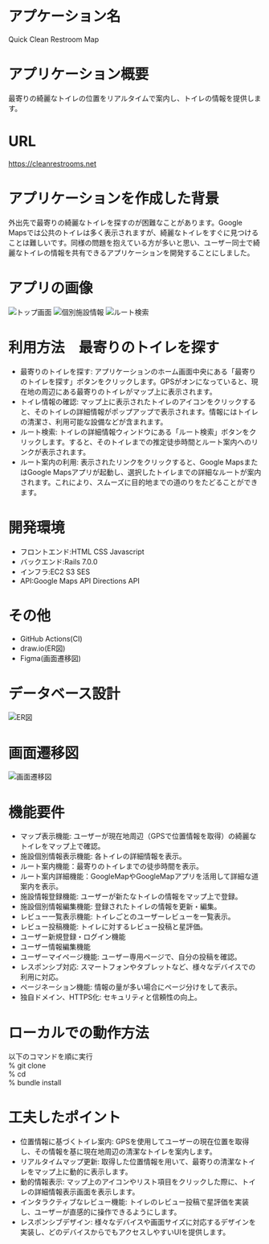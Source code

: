 # アプケーション名
Quick Clean Restroom Map

# アプリケーション概要
最寄りの綺麗なトイレの位置をリアルタイムで案内し、トイレの情報を提供します。

# URL
https://cleanrestrooms.net

# アプリケーションを作成した背景
外出先で最寄りの綺麗なトイレを探すのが困難なことがあります。Google Mapsでは公共のトイレは多く表示されますが、綺麗なトイレをすぐに見つけることは難しいです。同様の問題を抱えている方が多いと思い、ユーザー同士で綺麗なトイレの情報を共有できるアプリケーションを開発することにしました。

# アプリの画像
![トップ画面](https://i.gyazo.com/21dbf0bcdc8f1cdf8041b7359b5b75ba.jpg)
![個別施設情報](https://i.gyazo.com/9fe77cdd36457ba396b3b02007898bce.jpg)
![ルート検索](https://i.gyazo.com/fa4f1b98dbea39ccf93a9a9624c75232.jpg)

# 利用方法　最寄りのトイレを探す
* 最寄りのトイレを探す: アプリケーションのホーム画面中央にある「最寄りのトイレを探す」ボタンをクリックします。GPSがオンになっていると、現在地の周辺にある最寄りのトイレがマップ上に表示されます。
* トイレ情報の確認: マップ上に表示されたトイレのアイコンをクリックすると、そのトイレの詳細情報がポップアップで表示されます。情報にはトイレの清潔さ、利用可能な設備などが含まれます。
* ルート検索: トイレの詳細情報ウィンドウにある「ルート検索」ボタンをクリックします。すると、そのトイレまでの推定徒歩時間とルート案内へのリンクが表示されます。
* ルート案内の利用: 表示されたリンクをクリックすると、Google MapsまたはGoogle Mapsアプリが起動し、選択したトイレまでの詳細なルートが案内されます。これにより、スムーズに目的地までの道のりをたどることができます。

# 開発環境
* フロントエンド:HTML CSS Javascript
* バックエンド:Rails 7.0.0
* インフラ:EC2 S3 SES
* API:Google Maps API Directions API
  
# その他  
* GitHub Actions(CI)
* draw.io(ER図)
* Figma(画面遷移図)

# データベース設計
![ER図](https://i.gyazo.com/0fef80bae4ed5a43f7844da011694a31.png)

# 画面遷移図
![画面遷移図](https://i.gyazo.com/5df70c98f86793eed3264bb64e9c60fc.png)

# 機能要件
* マップ表示機能: ユーザーが現在地周辺（GPSで位置情報を取得）の綺麗なトイレをマップ上で確認。
* 施設個別情報表示機能: 各トイレの詳細情報を表示。
* ルート案内機能：最寄りのトイレまでの徒歩時間を表示。
* ルート案内詳細機能：GoogleMapやGoogleMapアプリを活用して詳細な道案内を表示。
* 施設情報登録機能: ユーザーが新たなトイレの情報をマップ上で登録。
* 施設個別情報編集機能: 登録されたトイレの情報を更新・編集。
* レビュー一覧表示機能: トイレごとのユーザーレビューを一覧表示。
* レビュー投稿機能: トイレに対するレビュー投稿と星評価。
* ユーザー新規登録・ログイン機能
* ユーザー情報編集機能
* ユーザーマイページ機能: ユーザー専用ページで、自分の投稿を確認。
* レスポンシブ対応: スマートフォンやタブレットなど、様々なデバイスでの利用に対応。
* ページネーション機能: 情報の量が多い場合にページ分けをして表示。
* 独自ドメイン、HTTPS化: セキュリティと信頼性の向上。

# ローカルでの動作方法
以下のコマンドを順に実行\
% git clone\
% cd\
% bundle install

# 工夫したポイント
* 位置情報に基づくトイレ案内: GPSを使用してユーザーの現在位置を取得し、その情報を基に現在地周辺の清潔なトイレを案内します。
* リアルタイムマップ更新: 取得した位置情報を用いて、最寄りの清潔なトイレをマップ上に動的に表示します。
* 動的情報表示: マップ上のアイコンやリスト項目をクリックした際に、トイレの詳細情報表示画面を表示します。
* インタラクティブなレビュー機能: トイレのレビュー投稿で星評価を実装し、ユーザーが直感的に操作できるようにします。
* レスポンシブデザイン: 様々なデバイスや画面サイズに対応するデザインを実装し、どのデバイスからでもアクセスしやすいUIを提供します。